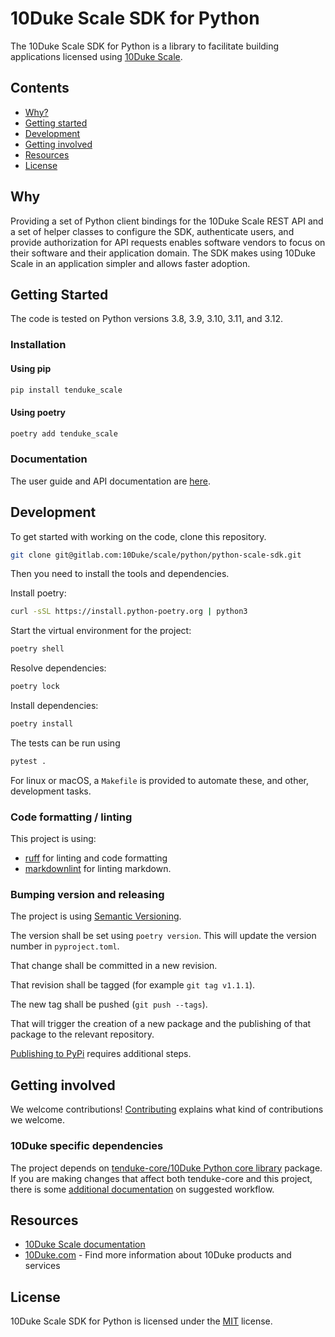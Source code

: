 # 10Duke Scale SDK for Python

The 10Duke Scale SDK for Python is a library to facilitate building applications licensed using
[10Duke Scale](https://docs.scale.10duke.com/).

## Contents

- [Why?](#why)
- [Getting started](#getting-started)
- [Development](#development)
- [Getting involved](#getting-involved)
- [Resources](#resources)
- [License](#license)

## Why

Providing a set of Python client bindings for the 10Duke Scale REST API and a set of helper classes
to configure the SDK, authenticate users, and provide authorization for API requests enables
software vendors to focus on their software and their application domain. The SDK makes using 10Duke
Scale in an application simpler and allows faster adoption.

## Getting Started

The code is tested on Python versions 3.8, 3.9, 3.10, 3.11, and 3.12.

### Installation

#### Using pip

```bash
pip install tenduke_scale
```

#### Using poetry

```bash
poetry add tenduke_scale
```

### Documentation

The user guide and API documentation are [here](https://python-scale-sdk-10duke-scale-python-ef7f4c40fece7457c856cc59cb.gitlab.io/).

## Development

To get started with working on the code, clone this repository.

```bash
git clone git@gitlab.com:10Duke/scale/python/python-scale-sdk.git
```

Then you need to install the tools and dependencies.

Install poetry:

```bash
curl -sSL https://install.python-poetry.org | python3
```

Start the virtual environment for the project:

```bash
poetry shell
```

Resolve dependencies:

```bash
poetry lock
```

Install dependencies:

```bash
poetry install
```

The tests can be run using

```bash
pytest .
```

For linux or macOS, a `Makefile` is provided to automate these, and other, development tasks.

### Code formatting / linting

This project is using:

- [ruff](https://github.com/astral-sh/ruff) for linting and code formatting
- [markdownlint](https://github.com/markdownlint/markdownlint) for linting markdown.

### Bumping version and releasing

The project is using [Semantic Versioning](https://semver.org/).

The version shall be set using `poetry version`. This will update the version number in
`pyproject.toml`.

That change shall be committed in a new revision.

That revision shall be tagged (for example `git tag v1.1.1`).

The new tag shall be pushed (`git push --tags`).

That will trigger the creation of a new package and the publishing of that package to the relevant
repository.

[Publishing to PyPi](./docs/publishing.md) requires additional steps.

## Getting involved

We welcome contributions! [Contributing](./CONTRIBUTING) explains what kind of contributions we
welcome.

### 10Duke specific dependencies

The project depends on [tenduke-core/10Duke Python core library](https://gitlab.com/10Duke/core/python-core)
package. If you are making changes that affect both tenduke-core and this project, there is some
[additional documentation](./docs/pre-release-versions-of-core.md) on suggested workflow.

## Resources

- [10Duke Scale documentation](https://docs.scale.10duke.com/index.html)
- [10Duke.com](https://www.10duke.com/) - Find more information about 10Duke products and services

## License

10Duke Scale SDK for Python is licensed under the [MIT](./LICENSE) license.

